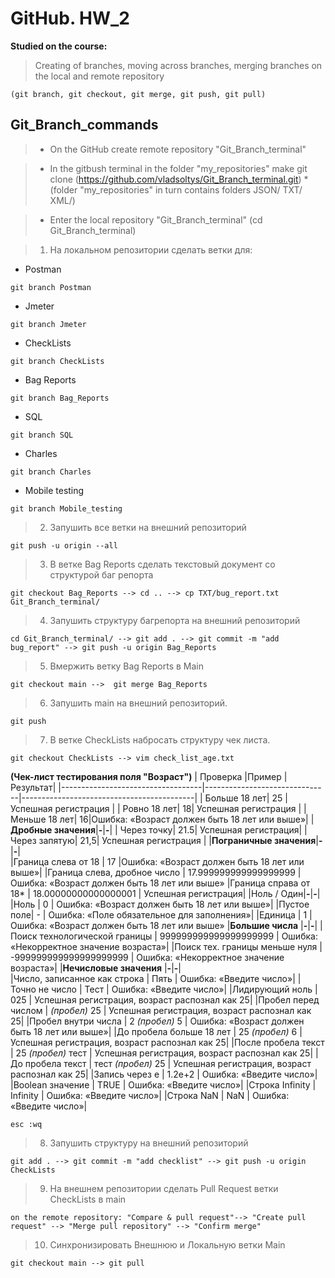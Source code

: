 # GitHub. HW_2
**Studied on the course:**

> Creating of branches, moving across branches, merging branches on the local and remote repository
```
(git branch, git checkout, git merge, git push, git pull)
```

## Git_Branch_commands

> - On the GitHub create remote repository "Git_Branch_terminal"

> - In the gitbush terminal in the folder "my_repositories" make git clone (https://github.com/vladsoltys/Git_Branch_terminal.git) 
   *(folder "my_repositories" in turn contains folders JSON/  TXT/  XML/)
   
> - Enter the local repository "Git_Branch_terminal" (cd Git_Branch_terminal)

> 1. На локальном репозитории сделать ветки для:
  - Postman
  ```
  git branch Postman
  ```
  - Jmeter
  ```
  git branch Jmeter
  ```
  - CheckLists 
  ```
  git branch CheckLists
  ```
  - Bag Reports 
  ```
  git branch Bag_Reports
  ```
  - SQL
  ```
  git branch SQL
  ```
  - Charles 
  ```
  git branch Charles
  ```
  - Mobile testing 
  ```
  git branch Mobile_testing
  ```
> 2. Запушить все ветки на внешний репозиторий 
  ```
  git push -u origin --all
  ```
> 3. В ветке Bag Reports сделать текстовый документ со структурой баг репорта 
  ```
  git checkout Bag_Reports --> cd .. --> cp TXT/bug_report.txt Git_Branch_terminal/
  ```
> 4. Запушить структуру багрепорта на внешний репозиторий
  ```
  cd Git_Branch_terminal/ --> git add . --> git commit -m "add bug_report" --> git push -u origin Bag_Reports
  ```
> 5. Вмержить ветку Bag Reports в Main 
  ```
  git checkout main -->  git merge Bag_Reports
  ```
> 6. Запушить main на внешний репозиторий. 
  ```
  git push
  ```
> 7. В ветке CheckLists набросать структуру чек листа. 
  ```
  git checkout CheckLists --> vim check_list_age.txt
  ```
**(Чек-лист тестирования поля "Возраст")**
| Проверка |Пример | Результат|
|-----------------------------------|-------------------------------|-------------------------------------------|
| Больше 18 лет| 25 | Успешная регистрация |
| Ровно 18 лет| 18| Успешная регистрация |
| Меньше 18 лет| 16|Ошибка: «Возраст должен быть 18 лет или выше»|
| **Дробные значения**|**-**|**-**|
| Через точку| 21.5| Успешная регистрация|
|Через запятую| 21,5| Успешная регистрация |
|**Пограничные значения**|**-**|**-**|		
|Граница слева от 18 | 17 |Ошибка: «Возраст должен быть 18 лет или выше»|
|Граница слева, дробное число | 17.999999999999999999 | Ошибка: «Возраст должен быть 18 лет или выше»
|Граница справа от 18* | 18.00000000000000001 | Успешная регистрация|
|Ноль / Один|**-**|**-**|		
|Ноль | 0 | Ошибка: «Возраст должен быть 18 лет или выше»|
|Пустое поле| - | Ошибка: «Поле обязательное для заполнения»|
|Единица | 1 | Ошибка: «Возраст должен быть 18 лет или выше»
|**Большие числа** |**-**|**-**|
|Поиск технологической границы | 999999999999999999999 | Ошибка: «Некорректное значение возраста»|
|Поиск тех. границы меньше нуля	| -999999999999999999999 | Ошибка: «Некорректное значение возраста»|
|**Нечисловые значения** |**-**|**-**|		
|Число, записанное как строка | Пять | Ошибка: «Введите число»|
|Точно не число | Тест | Ошибка: «Введите число»|
|Лидирующий ноль | 025 | Успешная регистрация, возраст распознал как 25|
|Пробел перед числом | _(пробел)_ 25 | Успешная регистрация, возраст распознал как 25|
|Пробел внутри числа | 2 _(пробел)_ 5 |	Ошибка: «Возраст должен быть 18 лет или выше»|
|До пробела больше 18 лет | 25 _(пробел)_ 6 | Успешная регистрация, возраст распознал как 25|
|После пробела текст | 25 _(пробел)_ тест | Успешная регистрация, возраст распознал как 25|
|До пробела текст | тест _(пробел)_ 25 | Успешная регистрация, возраст распознал как 25|
|Запись через е	| 1.2e+2 | Ошибка: «Введите число»|
|Boolean значение | TRUE | Ошибка: «Введите число»|
|Строка Infinity | Infinity | Ошибка: «Введите число»|
|Строка NaN | NaN | Ошибка: «Введите число»|

```
esc :wq
```
> 8. Запушить структуру на внешний репозиторий 
  ```
  git add . --> git commit -m "add checklist" --> git push -u origin CheckLists
  ```
> 9. На внешнем репозитории сделать Pull Request ветки CheckLists в main
  ```
  on the remote repository: "Compare & pull request"--> "Create pull request" --> "Merge pull repository" --> "Confirm merge"
  ```
> 10. Синхронизировать Внешнюю и Локальную ветки Main 
  ```
  git checkout main --> git pull
  ```
